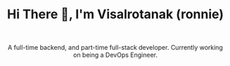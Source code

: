 <!-- ### Hi there 👋, I'm Visalrotanak (ronnie) -->
<div align="center">
  <h1> Hi There 👋, I'm Visalrotanak (ronnie) </h1>
  <br>
  <p>A full-time backend, and part-time full-stack developer. Currently working on being a DevOps Engineer.</p>
</div>



<!-- <h3 align="center">My Tech Stacks</h3>
<div align="center">
  <p>Languages and Frameworks:</p>
  <a href="https://skillicons.dev">
    <img src="https://skillicons.dev/icons?i=js,ts,nodejs,expressjs,svelte,nextjs,php,laravel,py,java" />
  </a>
  <p>Databases:</p>
  <a href="https://skillicons.dev">
    <img src="https://skillicons.dev/icons?i=mysql,postgresql,sqlite,mongodb" />
  </a>
  <p>Tech and Tools:</p>
  <a href="https://skillicons.dev">
    <img src="https://skillicons.dev/icons?i=git,kubernetes,docker,redis,aws,linux,ubuntu,selenium" />
  </a>
</div> -->

<!--
**r07n1e/r07n1e** is a ✨ _special_ ✨ repository because its `README.md` (this file) appears on your GitHub profile.

Here are some ideas to get you started:

- 🔭 I’m currently working on ...
- 🌱 I’m currently learning ...
- 👯 I’m looking to collaborate on ...
- 🤔 I’m looking for help with ...
- 💬 Ask me about ...
- 📫 How to reach me: ...
- 😄 Pronouns: ...
- ⚡ Fun fact: ...
-->
